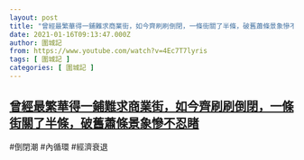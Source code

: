 ```yaml
---
layout: post
title: "曾經最繁華得一鋪難求商業街，如今齊刷刷倒閉，一條街關了半條，破舊蕭條景象慘不忍睹"
date: 2021-01-16T09:13:47.000Z
author: 圍城記
from: https://www.youtube.com/watch?v=4Ec7T7lyris
tags: [ 圍城記 ]
categories: [ 圍城記 ]
---
```

<!--1610788427000-->
[曾經最繁華得一鋪難求商業街，如今齊刷刷倒閉，一條街關了半條，破舊蕭條景象慘不忍睹](https://www.youtube.com/watch?v=4Ec7T7lyris)
------

<div>
#倒閉潮 #內循環 #經濟衰退
</div>
